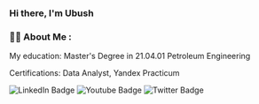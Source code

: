 ### Hi there, I'm Ubush 

### :man_technologist: About Me :
My education: Master's Degree in 21.04.01 Petroleum Engineering

Certifications: Data Analyst, Yandex Practicum
<div id="badges">
  <img src="https://img.shields.io/badge/LinkedIn-blue?style=for-the-badge&logo=linkedin&logoColor=white" alt="LinkedIn Badge"/>
  <img src="https://img.shields.io/badge/YouTube-red?style=for-the-badge&logo=youtube&logoColor=white" alt="Youtube Badge"/>
  <img src="https://img.shields.io/badge/Twitter-blue?style=for-the-badge&logo=twitter&logoColor=white" alt="Twitter Badge"/>
</div>

<!--
**UtwoB/UtwoB** is a ✨ _special_ ✨ repository because its `README.md` (this file) appears on your GitHub profile.

Here are some ideas to get you started:

- 🔭 I’m currently working on ...
- 🌱 I’m currently learning ...
- 👯 I’m looking to collaborate on ...
- 🤔 I’m looking for help with ...
- 💬 Ask me about ...
- 📫 How to reach me: ...
- 😄 Pronouns: ...
- ⚡ Fun fact: ...
-->

